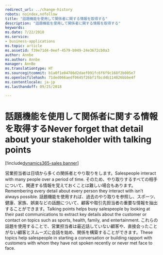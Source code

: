```yaml
---
redirect_url: ../change-history
robots: noindex,nofollow
title: "話題機能を使用して関係者に関する情報を取得する"
description: "話題機能を使用して関係者に関する情報を取得する"
keywords: 
ms.date: 7/22/2018
ms.service:
- business-applications
ms.topic: article
ms.assetid: f39e71d4-0eef-4579-b949-24e3672cb0a3
author: Annbe
ms.author: Annbe
manager: AnnBe
ms.translationtype: HT
ms.sourcegitcommit: b1a0f1e04786d2daef091fc6f6f9c168f2b005e7
ms.openlocfilehash: 71ded066aedf0645f26bf1fbcd4b114826bbbe4f
ms.contentlocale: ja-jp
ms.lasthandoff: 09/25/2018

---
```


# <a name="never-forget-that-detail-about-your-stakeholder-with-talking-points"></a><span data-ttu-id="eb658-103">話題機能を使用して関係者に関する情報を取得する</span><span class="sxs-lookup"><span data-stu-id="eb658-103">Never forget that detail about your stakeholder with talking points</span></span>

[!include[dynamics365-sales banner](../includes/dynamics365-sales.md)]





<span data-ttu-id="eb658-104">営業担当者は日頃から多くの関係者とやり取りをします。</span><span class="sxs-lookup"><span data-stu-id="eb658-104">Salespeople interact with many people over a period of time.</span></span> <span data-ttu-id="eb658-105">そのため、やり取りするすべての相手について、関連する情報を覚えておくことは難しい場合もあります。</span><span class="sxs-lookup"><span data-stu-id="eb658-105">Remembering every detail about every person they interact with isn’t always possible.</span></span> <span data-ttu-id="eb658-106">話題機能を使用すれば、過去のやり取りを参照し、スポーツ、健康、家族、娯楽などの話題について、顧客や取引先担当者の重要な情報を抽出することができます。</span><span class="sxs-lookup"><span data-stu-id="eb658-106">Talking points helps busy salespeople by looking at their past communications to extract key details about the customer or contact on topics such as sports, health, family, and entertainment.</span></span> <span data-ttu-id="eb658-107">これらの話題を使用することで、営業担当者は最近話していない顧客や、直接会ったことがない顧客とスムーズに会話を始め、関係を構築することができます。</span><span class="sxs-lookup"><span data-stu-id="eb658-107">These topics help salespeople in starting a conversation or building rapport with customers with whom they have not spoken recently or never met face to face.</span></span> 

